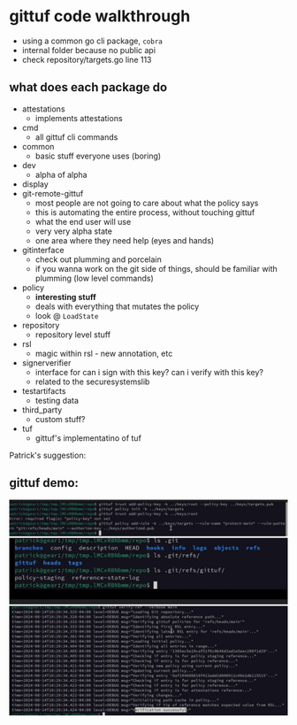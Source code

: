 # gittuf code walkthrough

* using a common go cli package, `cobra`
* internal folder because no public api
* check repository/targets.go line 113

## what does each package do
* attestations
    * implements attestations
* cmd
    * all gittuf cli commands
* common
    * basic stuff everyone uses (boring)
* dev
    * alpha of alpha
* display
* git-remote-gittuf
    * most people are not going to care about what the policy says
    * this is automating the entire process, without touching gittuf
    * what the end user will use
    * very very alpha state
    * one area where they need help (eyes and hands)
* gitinterface
    * check out plumming and porcelain
    * if you wanna work on the git side of things, should be familiar with plumming (low level commands)
* policy
    * **interesting stuff**
    * deals with everything that mutates the policy
    * look @ `LoadState`
* repository
    * repository level stuff
* rsl
    * magic within rsl - new annotation, etc
* signerverifier
    * interface for can i sign with this key? can i verify with this key?
    * related to the securesystemslib
* testartifacts
    * testing data
* third_party
    * custom stuff?
* tuf
    * gittuf's implementatino of tuf
      <br>

Patrick's suggestion:

## gittuf demo:
![](assets/gittuf_demo_1.jpeg)
![](assets/gittuf_demo_2.jpeg)
![](assets/gittuf_demo_3.jpeg)

